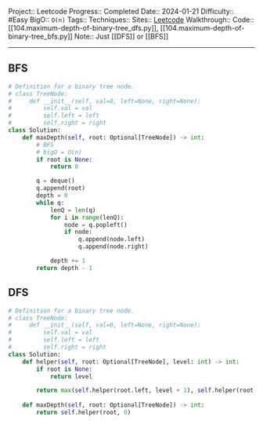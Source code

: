Project:: Leetcode
Progress:: Completed
Date:: 2024-01-21
Difficulty:: #Easy 
BigO:: `O(n)`
Tags:: 
Techniques:: 
Sites:: [Leetcode](https://leetcode.com/problems/maximum-depth-of-binary-tree/description/)
Walkthrough:: 
Code:: [[104.maximum-depth-of-binary-tree_dfs.py]], [[104.maximum-depth-of-binary-tree_bfs.py]]
Note:: Just [[DFS]] or [[BFS]]

---

## BFS
```python
# Definition for a binary tree node.
# class TreeNode:
#     def __init__(self, val=0, left=None, right=None):
#         self.val = val
#         self.left = left
#         self.right = right
class Solution:
    def maxDepth(self, root: Optional[TreeNode]) -> int:
        # BFS
        # bigO = O(n)
        if root is None:
            return 0

        q = deque()
        q.append(root)
        depth = 0
        while q:
            lenQ = len(q)
            for i in range(lenQ):
                node = q.popleft()
                if node:
                    q.append(node.left)
                    q.append(node.right)

            depth += 1
        return depth - 1
```

## DFS
```python
# Definition for a binary tree node.
# class TreeNode:
#     def __init__(self, val=0, left=None, right=None):
#         self.val = val
#         self.left = left
#         self.right = right
class Solution:
    def helper(self, root: Optional[TreeNode], level: int) -> int:
        if root is None:
            return level

        return max(self.helper(root.left, level + 1), self.helper(root.right, level + 1))
    
    def maxDepth(self, root: Optional[TreeNode]) -> int:
        return self.helper(root, 0)
    
```